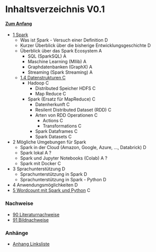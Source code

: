 # Inhaltsverzeichnis V0.1

#### [Zum Anfang](README.md "Hier gelangen Sie zur Startseite")

* [1 Spark](01_0_Spark.md "Spark")
    * Was ist Spark - Versuch einer Definition D
    * Kurzer Überblick über die bisherige Entwicklungsgeschichte D
    * Überblick über das Spark Ecosystem A
        * SQL (SparkSQL) A
        * Maschine Learning (Mllib) A
        * Graphdatenbanken (GraphX) A
        * Streaming (Spark Streaming) A
    * [1.4 Datenstrukturen C](01_4_Datenstrukturen.md "Datenstrukturen in Spark")
        * Hadoop C
            * Distributed Speicher HDFS C
            * Map Reduce C
        * Spark (Ersatz für MapReduce) C
            * Datenherkunft C
            * Resilent Distributed Dataset (RDD) C
            * Arten von RDD Operationen C
                * Actions C
                * Transformations C
            * Spark Dataframes C
            * Spark Datasets C
* 2 Mögliche Umgebungen für Spark
    * Spark in der Cloud (Amazon, Google, Azure, ..., Databrick) D
    * Spark lokal A ?
    * Spark und Jupyter Notebooks (Colab) A ?
    * Spark mit Docker C
* 3 Sprachunterstützung D
    * Sprachunterstützung in Spark D
    * Sprachunterstützung in Spark - Python D
* 4 Anwendungsmöglichkeiten D
* [5 Wordcount mit Spark und Python](05_Wordcount_mit_Spark_und_Python.md "Beispiel einer realen Anwendung mit Spark und Python")
  C

### Nachweise

* [90 Literaturnachweise](90_Literaturnachweise.md "Nachweis der verwendeten Literatur")
* [91 Bildnachweise](91_Bildnachweise.md "Nachweis der verwendeten Bilder")

### Anhänge

* [Anhang Linksliste](https://github.com/ChristianKitte/SparkProjekt/blob/main/Anhang_Linkliste.md
"Hier befindet sich eine Liste mit weiteren Webressourcen zum Thema")
